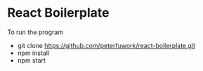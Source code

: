 # React Boilerplate

To run the program
- git clone https://github.com/peterfuwork/react-boilerplate.git
- npm install
- npm start